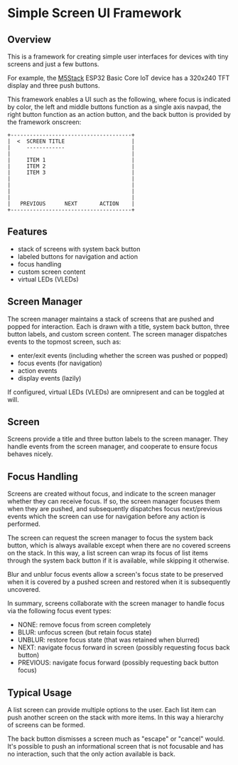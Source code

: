 # Simple Screen UI Framework

## Overview

This is a framework for creating simple user interfaces for devices with tiny
screens and just a few buttons.

For example, the [M5Stack](http://m5stack.com/) ESP32 Basic Core IoT device has
a 320x240 TFT display and three push buttons.

This framework enables a UI such as the following, where focus is indicated by
color, the left and middle buttons function as a single axis navpad, the right
button function as an action button, and the back button is provided by the
framework onscreen:

    +--------------------------------------+
    |  <  SCREEN TITLE                     |
    |     ------------                     |
    |                                      |
    |     ITEM 1                           |
    |     ITEM 2                           |
    |     ITEM 3                           |
    |                                      |
    |                                      |
    |                                      |
    |                                      |
    |   PREVIOUS      NEXT       ACTION    |
    +--------------------------------------+

## Features

-   stack of screens with system back button
-   labeled buttons for navigation and action
-   focus handling
-   custom screen content
-   virtual LEDs (VLEDs)

## Screen Manager

The screen manager maintains a stack of screens that are pushed and popped for
interaction. Each is drawn with a title, system back button, three button
labels, and custom screen content. The screen manager dispatches events to the
topmost screen, such as:

-   enter/exit events (including whether the screen was pushed or popped)
-   focus events (for navigation)
-   action events
-   display events (lazily)

If configured, virtual LEDs (VLEDs) are omnipresent and can be toggled at will.

## Screen

Screens provide a title and three button labels to the screen manager. They
handle events from the screen manager, and cooperate to ensure focus behaves
nicely.

## Focus Handling

Screens are created without focus, and indicate to the screen manager whether
they can receive focus. If so, the screen manager focuses them when they are
pushed, and subsequently dispatches focus next/previous events which the screen
can use for navigation before any action is performed.

The screen can request the screen manager to focus the system back button, which
is always available except when there are no covered screens on the stack. In
this way, a list screen can wrap its focus of list items through the system back
button if it is available, while skipping it otherwise.

Blur and unblur focus events allow a screen's focus state to be preserved when
it is covered by a pushed screen and restored when it is subsequently uncovered.

In summary, screens collaborate with the screen manager to handle focus via the
following focus event types:

-   NONE: remove focus from screen completely
-   BLUR: unfocus screen (but retain focus state)
-   UNBLUR: restore focus state (that was retained when blurred)
-   NEXT: navigate focus forward in screen (possibly requesting focus back
    button)
-   PREVIOUS: navigate focus forward (possibly requesting back button focus)

## Typical Usage

A list screen can provide multiple options to the user. Each list item can push
another screen on the stack with more items. In this way a hierarchy of screens
can be formed.

The back button dismisses a screen much as "escape" or "cancel" would. It's
possible to push an informational screen that is not focusable and has no
interaction, such that the only action available is back.
